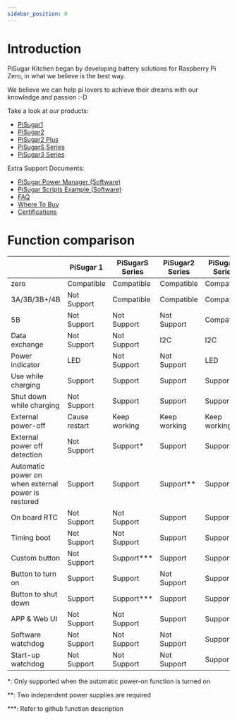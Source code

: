 ```yaml
---
sidebar_position: 0
---
```


# Introduction

PiSugar Kitchen began by developing battery solutions for Raspberry Pi Zero, in what we believe is the best way.

We believe we can help pi lovers to achieve their dreams with our knowledge and passion :-D

Take a look at our products:

* [PiSugar1](./pisugar-1)
* [PiSugar2](./pisugar2/pisugar-2)
* [PiSugar2 Plus](./pisugar2/pisugar-2-plus)
* [PiSugarS Series](./pisugar-s-series)
* [PiSugar3 Series](./pisugar3/pisugar-3-series)

Extra Support Documents:

* [PiSugar Power Manager (Software)](./pisugar-power-manager)
* [PiSugar Scripts Example (Software)](https://github.com/PiSugar/pisugar-power-manager-rs/tree/master/scripts)
* [FAQ](./faq)
* [Where To Buy](./where-to-buy)
* [Certifications](https://github.com/PiSugar/pisugar-documents)


# Function comparison

|                                                     | PiSugar 1     | PiSugarS Series | PiSugar2 Series | PiSugar3 Series  |
|-----------------------------------------------------|---------------|-----------------|-----------------|------------------|
| zero                                                | Compatible    | Compatible      | Compatible      | Compatible       |
| 3A/3B/3B+/4B                                        | Not Support   | Compatible      | Compatible      | Compatible       |
| 5B                                                  | Not Support   | Not Support     | Not Support     | Compatible       |
| Data exchange                                       | Not Support   | Not Support     | I2C             | I2C              |
| Power indicator                                     | LED           | Not Support     | Not Support     | LED              |
| Use while charging                                  | Support       | Support         | Support         | Support          |
| Shut down while charging                            | Not Support   | Support         | Support         | Support          |
| External power-off                                  | Cause restart | Keep working    | Keep working    | Keep working     |
| External power off detection                        | Not Support   | Support*        | Support         | Support          |
| Automatic power on when external power is restored  | Support       | Support         | Support**       | Support          |
| On board RTC                                        | Not Support   | Not Support     | Support         | Support          |
| Timing boot                                         | Not Support   | Not Support     | Support         | Support          |
| Custom button                                       | Not Support   | Support***      | Support         | Support          |
| Button to turn on                                   | Support       | Support         | Not Support     | Support          |
| Button to shut down                                 | Support       | Support***      | Support         | Support          |
| APP & Web UI                                        | Not Support   | Not Support     | Support         | Support          |
| Software watchdog                                   | Not Support   | Not Support     | Not Support     | Support          |
| Start-up watchdog                                   | Not Support   | Not Support     | Not Support     | Support          |


*: Only supported when the automatic power-on function is turned on

**: Two independent power supplies are required

***: Refer to github function description
